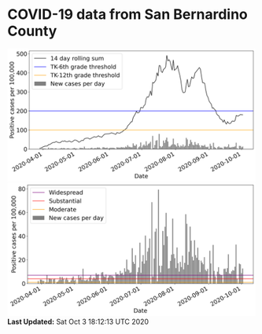 # COVID-19 data from San Bernardino County
![image1](plots/graph.png)
![image2](plots/classification.png)
**Last Updated:** Sat Oct  3 18:12:13 UTC 2020